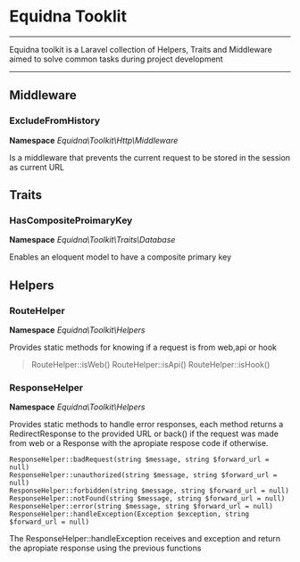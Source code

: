 # Equidna Tooklit

---

Equidna toolkit is a Laravel collection of Helpers, Traits and Middleware aimed to solve common tasks during project development

---

## Middleware

### ExcludeFromHistory

**Namespace** _Equidna\Toolkit\Http\Middleware_

Is a middleware that prevents the current request to be stored in the session as current URL

## Traits

### HasCompositeProimaryKey

**Namespace** _Equidna\Toolkit\Traits\Database_

Enables an eloquent model to have a composite primary key

## Helpers

### RouteHelper

**Namespace** _Equidna\Toolkit\Helpers_

Provides static methods for knowing if a request is from web,api or hook

> RouteHelper::isWeb()
> RouteHelper::isApi()
> RouteHelper::isHook()

### ResponseHelper

**Namespace** _Equidna\Toolkit\Helpers_

Provides static methods to handle error responses, each method returns a RedirectResponse to the provided URL or back() if the request was made from
web or a Response with the apropiate respose code if otherwise.

```
ResponseHelper::badRequest(string $message, string $forward_url = null)
ResponseHelper::unauthorized(string $message, string $forward_url = null)
ResponseHelper::forbidden(string $message, string $forward_url = null)
ResponseHelper::notFound(string $message, string $forward_url = null)
ResponseHelper::error(string $message, string $forward_url = null)
ResponseHelper::handleException(Exception $exception, string $forward_url = null)
```

The ResponseHelper::handleException receives and exception and return the apropiate response using the previous functions
